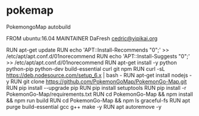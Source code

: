 # pokemap
PokemongoMap autobuild


FROM ubuntu:16.04
MAINTAINER DaFresh <cedric@yipikai.org>

RUN apt-get update
RUN echo 'APT::Install-Recommends "0";' >> /etc/apt/apt.conf.d/01norecommend
RUN echo 'APT::Install-Suggests "0";' >> /etc/apt/apt.conf.d/01norecommend
RUN apt-get install -y python python-pip python-dev build-essential curl git npm
RUN curl -sL https://deb.nodesource.com/setup_6.x | bash -
RUN apt-get install nodejs -y
RUN git clone https://github.com/PokemonGoMap/PokemonGo-Map.git
RUN pip install --upgrade pip
RUN pip install setuptools
RUN pip install -r PokemonGo-Map/requirements.txt
RUN cd PokemonGo-Map && npm install && npm run build
RUN cd PokemonGo-Map && npm ls graceful-fs
RUN apt purge build-essential gcc g++ make -y
RUN apt autoremove -y

